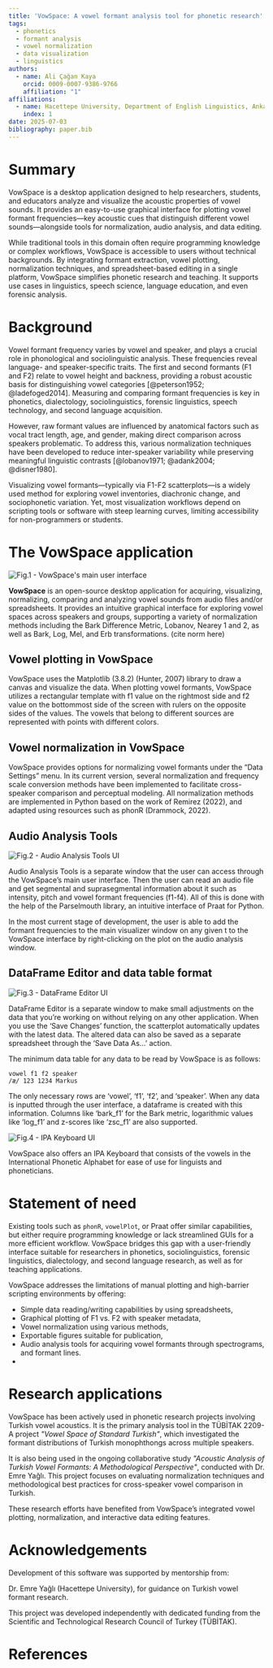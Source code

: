 ```yaml
---
title: 'VowSpace: A vowel formant analysis tool for phonetic research'
tags:
  - phonetics
  - formant analysis
  - vowel normalization
  - data visualization
  - linguistics
authors:
  - name: Ali Çağan Kaya
    orcid: 0009-0007-9386-9766
    affiliation: "1"
affiliations:
  - name: Hacettepe University, Department of English Linguistics, Ankara, Türkiye
    index: 1
date: 2025-07-03
bibliography: paper.bib
---
```


# Summary

VowSpace is a desktop application designed to help researchers, students, and educators analyze and visualize the acoustic properties of vowel sounds. It provides an easy-to-use graphical interface for plotting vowel formant frequencies—key acoustic cues that distinguish different vowel sounds—alongside tools for normalization, audio analysis, and data editing. 

While traditional tools in this domain often require programming knowledge or complex workflows, VowSpace is accessible to users without technical backgrounds. By integrating formant extraction, vowel plotting, normalization techniques, and spreadsheet-based editing in a single platform, VowSpace simplifies phonetic research and teaching. It supports use cases in linguistics, speech science, language education, and even forensic analysis.


# Background

Vowel formant frequency varies by vowel and speaker, and plays a crucial role in phonological and sociolinguistic analysis. These frequencies reveal language- and speaker-specific traits. The first and second formants (F1 and F2) relate to vowel height and backness, providing a robust acoustic basis for distinguishing vowel categories [@peterson1952; @ladefoged2014]. Measuring and comparing formant frequencies is key in phonetics, dialectology, sociolinguistics, forensic linguistics, speech technology, and second language acquisition. 

However, raw formant values are influenced by anatomical factors such as vocal tract length, age, and gender, making direct comparison across speakers problematic. To address this, various normalization techniques have been developed to reduce inter-speaker variability while preserving meaningful linguistic contrasts [@lobanov1971; @adank2004; @disner1980].

Visualizing vowel formants—typically via F1-F2 scatterplots—is a widely used method for exploring vowel inventories, diachronic change, and sociophonetic variation. Yet, most visualization workflows depend on scripting tools or software with steep learning curves, limiting accessibility for non-programmers or students.

# The VowSpace application

![Fig.1 - VowSpace's main user interface](jossimage1.png)

**VowSpace** is an open-source desktop application for acquiring, visualizing, normalizing, comparing and analyzing vowel sounds from audio files and/or spreadsheets. It provides an intuitive graphical interface for exploring vowel spaces across speakers and groups, supporting a variety of normalization methods including the Bark Difference Metric, Lobanov, Nearey 1 and 2, as well as Bark, Log, Mel, and Erb transformations. (cite norm here)

## Vowel plotting in VowSpace

VowSpace uses the Matplotlib (3.8.2) (Hunter, 2007) library to draw a canvas and visualize the data. When plotting vowel formants, VowSpace utilizes a rectangular template with f1 value on the rightmost side and f2 value on the bottommost side of the screen with rulers on the opposite sides of the values. The vowels that belong to different sources are represented with points with different colors.

## Vowel normalization in VowSpace

VowSpace provides options for normalizing vowel formants under the “Data Settings” menu. In its current version, several normalization and frequency scale conversion methods have been implemented to facilitate cross-speaker comparison and perceptual modeling. All normalization methods are implemented in Python based on the work of Remirez (2022), and adapted using resources such as phonR (Drammock, 2022). 

## Audio Analysis Tools

![Fig.2 - Audio Analysis Tools UI](jossimage2.png)

Audio Analysis Tools is a separate window that the user can access through the VowSpace’s main user interface. Then the user can read an audio file and get segmental and suprasegmental information about it such as intensity, pitch and vowel formant frequencies (f1-f4). All of this is done with the help of the Parselmouth library, an intuitive interface of Praat for Python.

In the most current stage of development, the user is able to add the formant frequencies to the main visualizer window on any given t to the VowSpace interface by right-clicking on the plot on the audio analysis window.

## DataFrame Editor and data table format

![Fig.3 - DataFrame Editor UI](jossimage3.png)

DataFrame Editor is a separate window to make small adjustments on the data that you’re working on without relying on any other application. When you use the ‘Save Changes’ function, the scatterplot automatically updates with the latest data. The altered data can also be saved as a separate spreadsheet through the ‘Save Data As…’ action.

The minimum data table for any data to be read by VowSpace is as follows:

```
vowel f1 f2 speaker
/æ/ 123 1234 Markus
```

The only necessary rows are ‘vowel’, ‘f1’, ‘f2’, and ‘speaker’. When any data is inputted through the user interface, a dataframe is created with this information. Columns like ‘bark_f1’ for the Bark metric, logarithmic values like ‘log_f1’ and z-scores like ‘zsc_f1’ are also supported.

![Fig.4 - IPA Keyboard UI](jossimage4.png)

VowSpace also offers an IPA Keyboard that consists of the vowels in the International Phonetic Alphabet for ease of use for linguists and phoneticians.

# Statement of need

Existing tools such as `phonR`, `vowelPlot`, or Praat offer similar capabilities, but either require programming knowledge or lack streamlined GUIs for a more efficient workflow. VowSpace bridges this gap with a user-friendly interface suitable for researchers in phonetics, sociolinguistics, forensic linguistics, dialectology, and second language research, as well as for teaching applications.

VowSpace addresses the limitations of manual plotting and high-barrier scripting environments by offering:

- Simple data reading/writing capabilities by using spreadsheets,
- Graphical plotting of F1 vs. F2 with speaker metadata,
- Vowel normalization using various methods,
- Exportable figures suitable for publication, 
- Audio analysis tools for acquiring vowel formants through spectrograms, and formant lines.
- 
# Research applications

VowSpace has been actively used in phonetic research projects involving Turkish vowel acoustics. It is the primary analysis tool in the TÜBİTAK 2209-A project *"Vowel Space of Standard Turkish"*, which investigated the formant distributions of Turkish monophthongs across multiple speakers. 

It is also being used in the ongoing collaborative study *"Acoustic Analysis of Turkish Vowel Formants: A Methodological Perspective"*, conducted with Dr. Emre Yağlı. This project focuses on evaluating normalization techniques and methodological best practices for cross-speaker vowel comparison in Turkish.

These research efforts have benefited from VowSpace’s integrated vowel plotting, normalization, and interactive data editing features.

# Acknowledgements

Development of this software was supported by mentorship from:

Dr. Emre Yağlı (Hacettepe University), for guidance on Turkish vowel formant research.

This project was developed independently with dedicated funding from the Scientific and Technological Research Council of Turkey (TÜBİTAK).

# References
